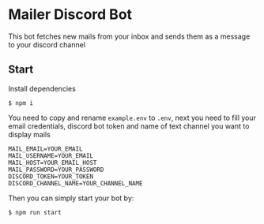 # Mailer Discord Bot

This bot fetches new mails from your inbox and sends them as a message to your discord channel

## Start

Install dependencies

```
$ npm i
```

You need to copy and rename `example.env` to `.env`, next you need to fill your email credentials, discord bot token and name of text channel you want to display mails

```
MAIL_EMAIL=YOUR_EMAIL
MAIL_USERNAME=YOUR_EMAIL
MAIL_HOST=YOUR_EMAIL_HOST
MAIL_PASSWORD=YOUR_PASSWORD
DISCORD_TOKEN=YOUR_TOKEN
DISCORD_CHANNEL_NAME=YOUR_CHANNEL_NAME
```

Then you can simply start your bot by:

```
$ npm run start
```
